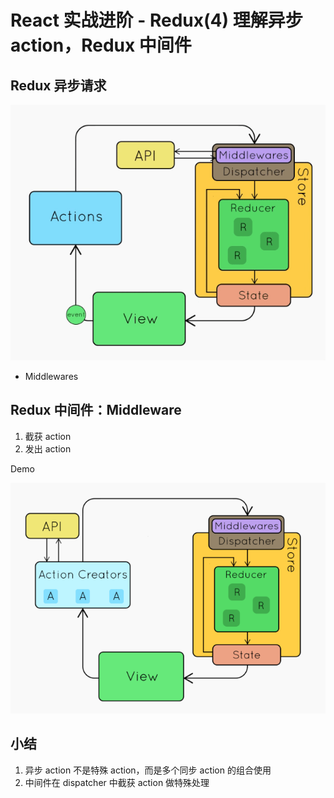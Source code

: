 # React 实战进阶 - Redux(4) 理解异步 action，Redux 中间件

## Redux 异步请求

<img src="./res/side-effects-less-boilerplate.gif" width="512" />

* Middlewares


## Redux 中间件：Middleware

1. 截获 action
2. 发出 action


Demo

<img src="./res/side-effects.png" width="512" />


## 小结

1. 异步 action 不是特殊 action，而是多个同步 action 的组合使用
2. 中间件在 dispatcher 中截获 action 做特殊处理
